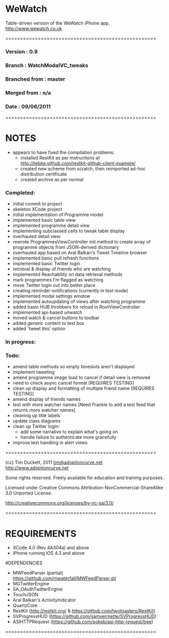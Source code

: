 # WeWatch

Table-driven version of the WeWatch iPhone app.
http://www.wewatch.co.uk

===================================================

### Version         :   0.9
### Branch          :   WatchModalVC_tweaks
### Branched from   :   master
### Merged from     :   n/a
### Date            :   09/06/2011

===================================================

# NOTES

- appears to have fixed the compilation problems:
  - installed RestKit as per instructions at http://liebke.github.com/restkit-github-client-example/
  - created new scheme from scratch, then reimported ad-hoc distribution certificate
  - created archive as per normal

### Completed:

- initial commit to project
- skeleton XCode project
- initial implementation of Programme model
- implemented basic table view
- implemented programme detail view
- implementing subclassed cells to tweak table display
- overhauled detail view
- rewrote ProgrammesViewController init method to create array of programme objects from JSON-derived dictionary
- overhauled app based on Aral Balkan's Tweet Timeline browser
- implemented basic pull refresh functions
- implemented basic Twitter login
- retrieval & display of friends who are watching
- implemented Reachability on data retrieval methods
- mark programmes I'm flagged as watching
- move Twitter login out into better place
- creating reminder notifications (currently in test mode)
- implemented modal settings window
- implemented autoupdating of views after watching programme
- added basic HUB throbbers for reload in RootViewController
- implemented api-based unwatch
- moved watch & cancel buttons to toolbar
- added generic content to text box
- added 'tweet this' option

### In progress:

### Todo:
- amend table methods so empty timeslots aren't displayed
- implement tweeting
- amend programme image load to cancel if detail view is removed
- need to check async cancel format [REQUIRES TESTING]
- clean up display and formatting of multiple friend name [REQUIRES TESTING]
- amend display of friends names 
- test with more watcher names [Need Frankie to add a test feed that returns more watcher names]
- cleaning up title labels
- update class diagrams
- clean up Twitter login:
  - add some narrative to explain what's going on
  - handle failure to authenticate more gracefully
- improve text handling in alert views

===================================================

(cc) Tim Duckett, 2011
tim@adoptioncurve.net
http://www.adoptioncurve.net

Some rights reserved.  Freely available for
education and training purposes.

Licensed under Creative Commons
Attribution-NonCommercial-ShareAlike 3.0
Unported License.

http://creativecommons.org/licenses/by-nc-sa/3.0/

===================================================

# REQUIREMENTS

- XCode 4.0 (Rev 4A304a) and above
- iPhone running iOS 4.3 and above

#DEPENDENCIES

- MWFeedParser (partial) https://github.com/mwaterfall/MWFeedParser.git
- MGTwitterEngine
- SA_OAuthTwitterEngine
- TouchJSON
- Aral Balkan's ActivityIndicator
- QuartzCore
- RestKit (http://restkit.org/ & https://github.com/twotoasters/RestKit)
- SVProgressHUD (https://github.com/samvermette/SVProgressHUD)
- ASIHTTPRequest (https://github.com/pokeb/asi-http-request/tree)

===================================================

